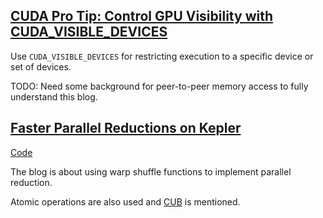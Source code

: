 ## [CUDA Pro Tip: Control GPU Visibility with CUDA_VISIBLE_DEVICES](https://developer.nvidia.com/blog/cuda-pro-tip-control-gpu-visibility-cuda_visible_devices/)

Use `CUDA_VISIBLE_DEVICES` for restricting execution to a specific device or set of devices.

TODO: Need some background for peer-to-peer memory access to fully understand this blog.

## [Faster Parallel Reductions on Kepler](https://developer.nvidia.com/blog/faster-parallel-reductions-kepler/)

[Code](src/kepler_shfl.cu)

The blog is about using warp shuffle functions to implement parallel reduction.

Atomic operations are also used and [CUB](https://nvidia.github.io/cccl/cub/) is mentioned.
